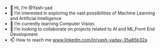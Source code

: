 - 👋 Hi, I’m @Yash-yad
- 👀 I’m interested in exploring the vast possibilities of Machine Learning and Artificial Intelligence
- 🌱 I’m currently learning Computer Vision.
- 💞️ I’m looking to collaborate on projects related to AI and ML,Front End Development
- 📫 How to reach me www.linkedin.com/in/yash-yadav-35a85b32a


<!---
Yash-yad/Yash-yad is a ✨ special ✨ repository because its `README.md` (this file) appears on your GitHub profile.
You can click the Preview link to take a look at your changes.
--->
